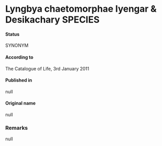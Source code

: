Lyngbya chaetomorphae Iyengar & Desikachary SPECIES
=======

#### Status
SYNONYM

#### According to
The Catalogue of Life, 3rd January 2011

#### Published in
null

#### Original name
null

### Remarks
null
